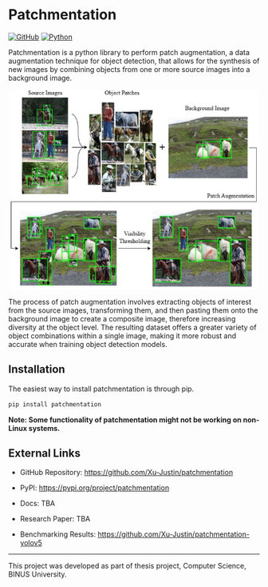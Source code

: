 # Patchmentation

[![GitHub](https://img.shields.io/badge/github-%23121011.svg?style=for-the-badge&logo=github&logoColor=white)](https://github.com/Xu-Justin/patchmentation)
[![Python](https://img.shields.io/badge/python-3670A0?style=for-the-badge&logo=python&logoColor=ffdd54)](https://pypi.org/project/patchmentation)

Patchmentation is a python library to perform patch augmentation, a data augmentation technique for object detection, that allows for the synthesis of new images by combining objects from one or more source images into a background image.

<p align="center">
  <img src="https://github.com/Xu-Justin/patchmentation/blob/1320590e1f1015b1c37c241fd2a1608bd0826ea8/assets/patch-augmentation-flow.jpg" height="400" />
</p>

The process of patch augmentation involves extracting objects of interest from the source images, transforming them, and then pasting them onto the background image to create a composite image, therefore increasing diversity at the object level. The resulting dataset offers a greater variety of object combinations within a single image, making it more robust and accurate when training object detection models.

## Installation

The easiest way to install patchmentation is through pip.

```bash
pip install patchmentation
```

**Note: Some functionality of patchmentation might not be working on non-Linux systems.**

## External Links

* GitHub Repository: https://github.com/Xu-Justin/patchmentation

* PyPI: https://pypi.org/project/patchmentation

* Docs: TBA

* Research Paper: TBA

* Benchmarking Results: https://github.com/Xu-Justin/patchmentation-yolov5

---

This project was developed as part of thesis project, Computer Science, BINUS University.
